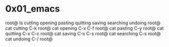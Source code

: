 # 0x01_emacs
root@ ls
cutting  opening  pasting  quitting  saving  searching  undoing
root@ cat cutting
C-k
root@ cat opening
C-x C-f
root@ cat pasting
C-y
root@ cat quitting
C-x C-c
root@ cat saving
C-x C-s
root@ cat searching
C-s
root@ cat undoing
C-/
root@
